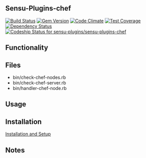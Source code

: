 ## Sensu-Plugins-chef

[ ![Build Status](https://travis-ci.org/sensu-plugins/sensu-plugins-chef.svg?branch=master)](https://travis-ci.org/sensu-plugins/sensu-plugins-chef)
[![Gem Version](https://badge.fury.io/rb/sensu-plugins-chef.svg)](http://badge.fury.io/rb/sensu-plugins-chef)
[![Code Climate](https://codeclimate.com/github/sensu-plugins/sensu-plugins-chef/badges/gpa.svg)](https://codeclimate.com/github/sensu-plugins/sensu-plugins-chef)
[![Test Coverage](https://codeclimate.com/github/sensu-plugins/sensu-plugins-chef/badges/coverage.svg)](https://codeclimate.com/github/sensu-plugins/sensu-plugins-chef)
[![Dependency Status](https://gemnasium.com/sensu-plugins/sensu-plugins-chef.svg)](https://gemnasium.com/sensu-plugins/sensu-plugins-chef)
[ ![Codeship Status for sensu-plugins/sensu-plugins-chef](https://codeship.com/projects/9ffac250-d4b5-0132-cbb6-0e210ac4c62f/status?branch=master)](https://codeship.com/projects/77870)

## Functionality

## Files
 * bin/check-chef-nodes.rb
 * bin/check-chef-server.rb
 * bin/handler-chef-node.rb

## Usage

## Installation

[Installation and Setup](https://github.com/sensu-plugins/documentation/blob/master/user_docs/installation_instructions.md)

## Notes
